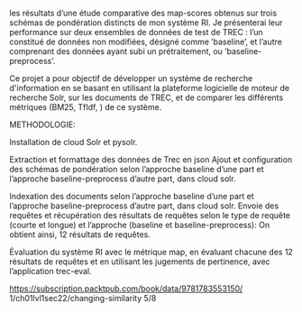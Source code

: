 les résultats d’une
étude comparative des map-scores obtenus sur trois schémas de
pondération distincts de mon système RI. Je présenterai leur
performance sur deux ensembles de données de test de TREC : l’un
constitué de données non modifiées, désigné comme ’baseline’, et
l’autre comprenant des données ayant subi un prétraitement, ou
’baseline-preprocess’.



Ce projet a pour objectif de développer un système de recherche d'information en se basant en utilisant la plateforme logicielle de moteur de recherche Solr, sur les documents de TREC, et de 
comparer les différents métriques (BM25, TfIdf, )  de ce système.



METHODOLOGIE:


Installation de cloud Solr et pysolr.

Extraction et formattage des données de Trec en json
Ajout et configuration des schémas de pondération selon
l’approche baseline d’une part et l’approche
baseline-preprocess d’autre part, dans cloud solr.


Indexation des documents selon l’approche baseline d’une part
et l’approche baseline-preprocess d’autre part, dans cloud solr.
Envoie des requêtes et récupération des résultats de requêtes
selon le type de requête (courte et longue) et l’approche
(baseline et baseline-preprocess): On obtient ainsi, 12 résultats
de requêtes.


Évaluation du système RI avec le métrique map, en évaluant
chacune des 12 résultats de requêtes et en utilisant les
jugements de pertinence, avec l’application trec-eval.


https://subscription.packtpub.com/book/data/9781783553150/
1/ch01lvl1sec22/changing-similarity 5/8
